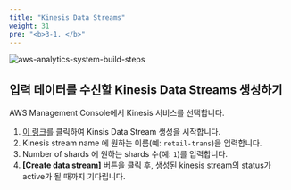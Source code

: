 ```yaml
---
title: "Kinesis Data Streams"
weight: 31
pre: "<b>3-1. </b>"
---
```


![aws-analytics-system-build-steps](/analytics-on-aws/images/aws-analytics-system-build-steps.png)

## 입력 데이터를 수신할 Kinesis Data Streams 생성하기

AWS Management Console에서 Kinesis 서비스를 선택합니다.
1. [이 링크](https://us-west-2.console.aws.amazon.com/kinesis/home?region=us-west-2#/streams/create)를 클릭하여 Kinsis Data Stream 생성을 시작합니다.
2. Kinesis stream name 에 원하는 이름(예: `retail-trans`)을 입력합니다.
3. Number of shards 에 원하는 shards 수(예: `1`)를 입력합니다.
4. **\[Create data stream\]** 버튼을 클릭 후, 생성된 kinesis stream의 status가 active가 될 때까지 기다립니다.

